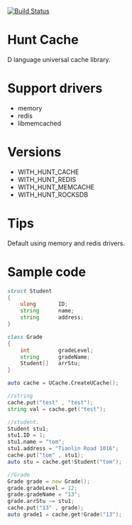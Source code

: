 [![Build Status](https://travis-ci.org/huntlabs/hunt-cache.svg?branch=master)](https://travis-ci.org/huntlabs/hunt-cache)
# Hunt Cache
D language universal cache library.

# Support drivers
 * memory
 * redis
 * libmemcached

 # Versions
 * WITH_HUNT_CACHE
 * WITH_HUNT_REDIS
 * WITH_HUNT_MEMCACHE
 * WITH_HUNT_ROCKSDB

# Tips
Default using memory and redis drivers.

# Sample code
````d
struct Student
{
	ulong 		ID;
	string 		name;
	string		address;
}

class Grade
{
	int 		gradeLevel;
	string  	gradeName;
	Student[]	arrStu;
}

auto cache = UCache.CreateUCache();

//string
cache.put("test" , "test");
string val = cache.get("test");

//student.
Student stu1;
stu1.ID = 1;
stu1.name = "tom";
stu1.address = "Tianlin Road 1016";
cache.put("tom" , stu1);
auto stu = cache.get!Student("tom");

//Grade
Grade grade = new Grade();
grade.gradeLevel = 12;
grade.gradeName = "13";
grade.arrStu ~= stu1;
cache.put("13" , grade);
auto grade1 = cache.get!Grade("13");
````	
